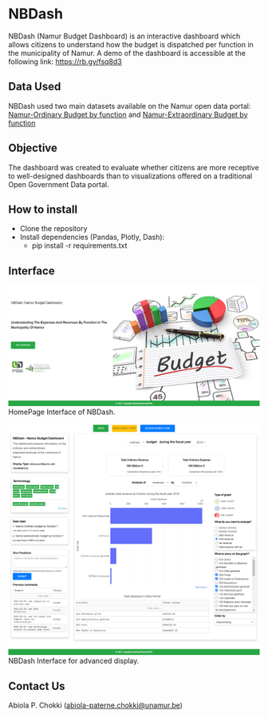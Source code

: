# NBDash
NBDash (Namur Budget Dashboard) is an interactive dashboard which allows citizens to understand how the budget is dispatched per function
in the municipality of Namur. A demo of the dashboard is accessible at the following link: https://rb.gy/fsq8d3

## Data Used
NBDash used two main datasets available on the Namur open data portal:
[Namur-Ordinary Budget by function](https://rb.gy/61r8dk) and [Namur-Extraordinary Budget by function](https://rb.gy/dpayws)

## Objective
The dashboard was created to evaluate whether citizens are more receptive to well-designed dashboards than to visualizations offered on a traditional Open Government Data portal.  

## How to install
* Clone the repository
* Install dependencies (Pandas, Plotly, Dash):
  * pip install -r requirements.txt

## Interface
![HomePage](/assets/Homepage_NBDash.png)
HomePage Interface of NBDash.

![NBDash Interface for advanced display](/assets/full_page_nbdash.png)
NBDash Interface for advanced display.

## Contact Us
Abiola P. Chokki (abiola-paterne.chokki@unamur.be)
